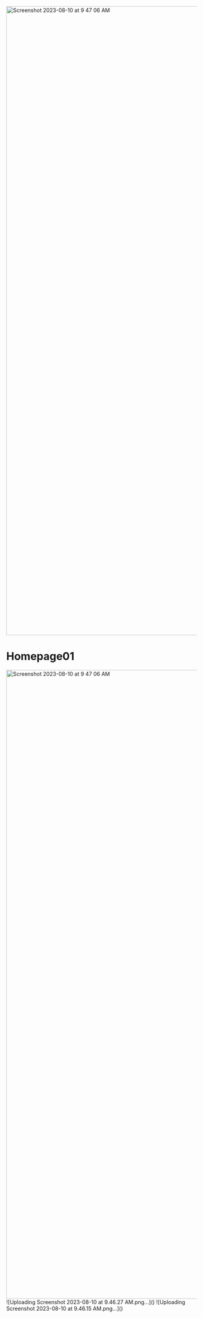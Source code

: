 <img width="1666" alt="Screenshot 2023-08-10 at 9 47 06 AM" src="https://github.com/krypton4149/Homepage01/assets/73812714/1d7f2697-1c9d-449d-a77f-47fa0b50640e">

# Homepage01
<img width="1666" alt="Screenshot 2023-08-10 at 9 47 06 AM" src="https://github.com/krypton4149/Homepage01/assets/73812714/1d7f2697-1c9d-449d-a77f-47fa0b50640e">
![Uploading Screenshot 2023-08-10 at 9.46.27 AM.png…]()
![Uploading Screenshot 2023-08-10 at 9.46.15 AM.png…]()
